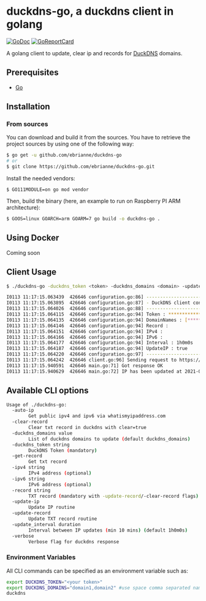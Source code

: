 # duckdns-go, a duckdns client in golang

<!-- ![Build/Push (master)](https://github.com/ebrianne/duckdns-go/workflows/Build/Push%20(master)/badge.svg?branch=master) -->
[![GoDoc](https://godoc.org/github.com/ebrianne/duckdns-go?status.png)](https://godoc.org/github.com/ebrianne/duckdns-go)
[![GoReportCard](https://goreportcard.com/badge/github.com/ebrianne/duckdns-go)](https://goreportcard.com/report/github.com/ebrianne/duckdns-go)

A golang client to update, clear ip and records for [DuckDNS](https://www.duckdns.org/) domains.

## Prerequisites

* [Go](https://golang.org/doc/)

## Installation

### From sources

You can download and build it from the sources. You have to retrieve the project sources by using one of the following way:
```bash
$ go get -u github.com/ebrianne/duckdns-go
# or
$ git clone https://github.com/ebrianne/duckdns-go.git
```

Install the needed vendors:

```
$ GO111MODULE=on go mod vendor
```

Then, build the binary (here, an example to run on Raspberry PI ARM architecture):
```bash
$ GOOS=linux GOARCH=arm GOARM=7 go build -o duckdns-go .
```
## Using Docker

Coming soon

## Client Usage

```bash
$ ./duckdns-go -duckdns_token <token> -duckdns_domains <domain> -update-ip 
```

```bash
I0113 11:17:15.063439  426646 configuration.go:86] ---------------------------------------
I0113 11:17:15.063895  426646 configuration.go:87] - DuckDNS client configuration -
I0113 11:17:15.064026  426646 configuration.go:88] ---------------------------------------
I0113 11:17:15.064115  426646 configuration.go:94] Token : **************
I0113 11:17:15.064135  426646 configuration.go:94] DomainNames : [******]
I0113 11:17:15.064146  426646 configuration.go:94] Record : 
I0113 11:17:15.064151  426646 configuration.go:94] IPv4 : 
I0113 11:17:15.064166  426646 configuration.go:94] IPv6 : 
I0113 11:17:15.064177  426646 configuration.go:94] Interval : 1h0m0s
I0113 11:17:15.064187  426646 configuration.go:94] UpdateIP : true
I0113 11:17:15.064220  426646 configuration.go:97] ---------------------------------------
I0113 11:17:15.064242  426646 client.go:96] Sending request to https://www.duckdns.org/update?domains=******&token=**************&ip=
I0113 11:17:15.940591  426646 main.go:71] Got response OK
I0113 11:17:15.940629  426646 main.go:72] IP has been updated at 2021-01-13 11:17:15.940624102 +0100 CET m=+0.877805589
```
## Available CLI options

```bash
Usage of ./duckdns-go:
  -auto-ip
        Get public ipv4 and ipv6 via whatismyipaddress.com
  -clear-record
        Clear txt record in duckdns with clear=true
  -duckdns_domains value
        List of duckdns domains to update (default duckdns_domains)
  -duckdns_token string
        DuckDNS Token (mandatory)
  -get-record
        Get txt record
  -ipv4 string
        IPv4 address (optional)
  -ipv6 string
        IPv6 address (optional)
  -record string
        TXT record (mandatory with -update-record/-clear-record flags)
  -update-ip
        Update IP routine
  -update-record
        Update TXT record routine
  -update_interval duration
        Interval between IP updates (min 10 mins) (default 1h0m0s)
  -verbose
        Verbose flag for duckdns response
  ```

### Environment Variables

All CLI commands can be specified as an environment variable such as:

```bash
export DUCKDNS_TOKEN="<your token>"
export DUCKDNS_DOMAINS="domain1,domain2" #use space comma separated names
duckdns
```